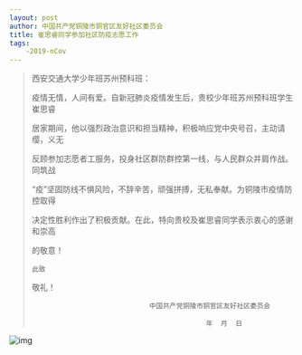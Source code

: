 ```yaml
---
layout: post
author: 中国共产党铜陵市铜官区友好社区委员会
title: 崔思睿同学参加社区防疫志愿工作
tags:
    -2019-nCov
---
```

> 西安交通大学少年班苏州预科班：
>
> 疫情无情，人间有爱。自新冠肺炎疫情发生后，贵校少年班苏州预科班学生崔思睿
>
> 居家期间，他以强烈政治意识和担当精神，积极响应党中央号召，主动请缨，义无
>
> 反顾参加志愿者工服务，投身社区群防群控第一线，与人民群众并肩作战。同筑战
>
> “疫”坚固防线不惧风险，不辞辛苦，顽强拼搏，无私奉献。为铜陵市疫情防控取得
>
> 决定性胜利作出了积极贡献。在此，特向贵校及崔思睿同学表示衷心的感谢和崇高
>
> 的敬意！
>
>     此致
>
> 敬礼！
>
>                                  中国共产党铜陵市铜官区友好社区委员会
>
>                                                年  月  日

![img](/projects/img/csr1.jpg)
